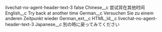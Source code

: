 <?xml version="1.0" encoding="UTF-8"?>
<CustomMetadata xmlns="http://soap.sforce.com/2006/04/metadata" xmlns:xsi="http://www.w3.org/2001/XMLSchema-instance" xmlns:xsd="http://www.w3.org/2001/XMLSchema">
    <label>livechat-no-agent-header-text-3</label>
    <protected>false</protected>
    <values>
        <field>Chinese__c</field>
        <value xsi:type="xsd:string">尝试背在其他时间</value>
    </values>
    <values>
        <field>English__c</field>
        <value xsi:type="xsd:string">Try back at another time</value>
    </values>
    <values>
        <field>German__c</field>
        <value xsi:type="xsd:string">Versuchen Sie zu einem anderen Zeitpunkt wieder</value>
    </values>
    <values>
        <field>German_ext__c</field>
        <value xsi:nil="true"/>
    </values>
    <values>
        <field>HTML_Id__c</field>
        <value xsi:type="xsd:string">livechat-no-agent-header-text-3</value>
    </values>
    <values>
        <field>Japanese__c</field>
        <value xsi:type="xsd:string">別の時に戻ってみてください</value>
    </values>
</CustomMetadata>
